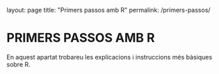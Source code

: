 layout: page
title: "Primers passos amb R"
permalink: /primers-passos/

# PRIMERS PASSOS AMB R
En aquest apartat trobareu les explicacions i instruccions més bàsiques sobre R. 
